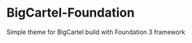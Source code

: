BigCartel-Foundation
====================

Simple theme for BigCartel build with Foundation 3 framework